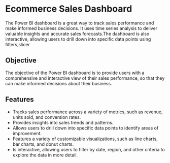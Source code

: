 
# Ecommerce Sales Dashboard
The Power BI dashboard is a great way to track sales performance and make informed business decisions. It uses time series analysis to deliver valuable insights and accurate sales forecasts.The dashboard is also interactive, allowing users to drill down into specific data points using filters,slicer


## Objective

The objective of the Power BI dashboard is to provide users with a comprehensive and interactive view of their sales performance, so that they can make informed decisions about their business.


## Features

- Tracks sales performance across a variety of metrics, such as revenue, units sold, and conversion rates.
- Provides insights into sales trends and patterns.
- Allows users to drill down into specific data points to identify areas of improvement.
- Features a variety of customizable visualizations, such as line charts, bar charts, and donut charts.
- Is interactive, allowing users to filter by date, region, and other criteria to explore the data in more detail.
